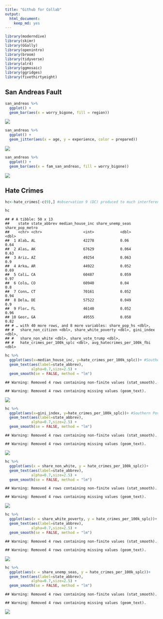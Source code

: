 ```yaml
---
title: "Github for Collab"
output:
  html_document:
    keep_md: yes
---
```



```r
library(moderndive)
library(skimr)
library(GGally)
library(openintro)
library(broom) 
library(tidyverse)
library(alr4)
library(ggmosaic)
library(ggridges)
library(fivethirtyeight)
```

## San Andreas Fault


```r
san_andreas %>% 
  ggplot() +
  geom_bar(aes(x = worry_bigone, fill = region))
```

![](data_explore_files/figure-html/unnamed-chunk-2-1.png)<!-- -->


```r
san_andreas %>% 
  ggplot() +
  geom_jitter(aes(x = age, y = experience, color = prepared))
```

![](data_explore_files/figure-html/unnamed-chunk-3-1.png)<!-- -->


```r
san_andreas %>% 
  ggplot() +
  geom_bar(aes(x = fam_san_andreas, fill = worry_bigone))
```

![](data_explore_files/figure-html/unnamed-chunk-4-1.png)<!-- -->

## Hate Crimes


```r
hc<-hate_crimes[-c(9),] #observation 9 (DC) produced to much interference when combined with other data states. Also doesn't count as a state, so thought it would be best to remove it's data from data wrangling 

hc
```

```
## # A tibble: 50 x 13
##    state state_abbrev median_house_inc share_unemp_seas share_pop_metro
##    <chr> <chr>                   <int>            <dbl>           <dbl>
##  1 Alab… AL                      42278            0.06             0.64
##  2 Alas… AK                      67629            0.064            0.63
##  3 Ariz… AZ                      49254            0.063            0.9 
##  4 Arka… AR                      44922            0.052            0.69
##  5 Cali… CA                      60487            0.059            0.97
##  6 Colo… CO                      60940            0.04             0.8 
##  7 Conn… CT                      70161            0.052            0.94
##  8 Dela… DE                      57522            0.049            0.9 
##  9 Flor… FL                      46140            0.052            0.96
## 10 Geor… GA                      49555            0.058            0.82
## # … with 40 more rows, and 8 more variables: share_pop_hs <dbl>,
## #   share_non_citizen <dbl>, share_white_poverty <dbl>, gini_index <dbl>,
## #   share_non_white <dbl>, share_vote_trump <dbl>,
## #   hate_crimes_per_100k_splc <dbl>, avg_hatecrimes_per_100k_fbi <dbl>
```

```r
hc %>% 
  ggplot(aes(x=median_house_inc, y=hate_crimes_per_100k_splc))+ #Southern Poverty Law Center
  geom_text(aes(label=state_abbrev),
            alpha=0.7,size=2.5) +
  geom_smooth(se = FALSE, method = "lm")
```

```
## Warning: Removed 4 rows containing non-finite values (stat_smooth).
```

```
## Warning: Removed 4 rows containing missing values (geom_text).
```

![](data_explore_files/figure-html/unnamed-chunk-6-1.png)<!-- -->

```r
hc %>% 
  ggplot(aes(x=gini_index, y=hate_crimes_per_100k_splc))+ #Southern Poverty Law Center
  geom_text(aes(label=state_abbrev),
            alpha=0.7,size=2.5) +
  geom_smooth(se = FALSE, method = "lm")
```

```
## Warning: Removed 4 rows containing non-finite values (stat_smooth).

## Warning: Removed 4 rows containing missing values (geom_text).
```

![](data_explore_files/figure-html/unnamed-chunk-6-2.png)<!-- -->

```r
hc %>% 
  ggplot(aes(x = share_non_white, y = hate_crimes_per_100k_splc))+
  geom_text(aes(label=state_abbrev),
            alpha=0.7,size=2.5) +
  geom_smooth(se = FALSE, method = "lm")
```

```
## Warning: Removed 4 rows containing non-finite values (stat_smooth).
```

```
## Warning: Removed 4 rows containing missing values (geom_text).
```

![](data_explore_files/figure-html/unnamed-chunk-7-1.png)<!-- -->

```r
hc %>% 
  ggplot(aes(x = share_white_poverty, y = hate_crimes_per_100k_splc))+
  geom_text(aes(label=state_abbrev),
            alpha=0.7,size=2.5) +
  geom_smooth(se = FALSE, method = "lm")
```

```
## Warning: Removed 4 rows containing non-finite values (stat_smooth).

## Warning: Removed 4 rows containing missing values (geom_text).
```

![](data_explore_files/figure-html/unnamed-chunk-7-2.png)<!-- -->

```r
hc %>% 
  ggplot(aes(x = share_unemp_seas, y = hate_crimes_per_100k_splc))+
  geom_text(aes(label=state_abbrev),
            alpha=0.7,size=2.5) +
  geom_smooth(se = FALSE, method = "lm")
```

```
## Warning: Removed 4 rows containing non-finite values (stat_smooth).

## Warning: Removed 4 rows containing missing values (geom_text).
```

![](data_explore_files/figure-html/unnamed-chunk-7-3.png)<!-- -->








